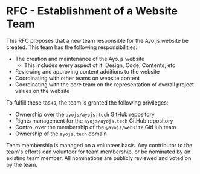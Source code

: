 # RFC - Establishment of a Website Team

This RFC proposes that a new team responsible for the Ayo.js website be created.
This team has the following responsibilities:

- The creation and maintenance of the Ayo.js website
  - This includes every aspect of it: Design, Code, Contents, etc
- Reviewing and approving content additions to the website
- Coordinating with other teams on website content
- Coordinating with the core team on the representation of overall project
  values on the website

To fulfill these tasks, the team is granted the following privileges:

- Ownership over the `ayojs/ayojs.tech` GitHub repository
- Rights management for the `ayojs/ayojs.tech` GitHub repository
- Control over the membership of the `@ayojs/website` GitHub team
- Ownership of the `ayojs.tech` domain

Team membership is managed on a volunteer basis. Any contributor to the team's
efforts can volunteer for team membership, or be nominated by an existing team
member. All nominations are publicly reviewed and voted on by the team.
